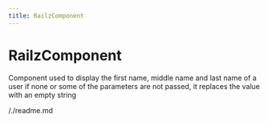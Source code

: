 ```yaml
---
title: RailzComponent
---
```


# RailzComponent

Component used to display the first name, middle name and last name of a user
if none or some of the parameters are not passed, it replaces the value with an empty string

/./readme.md
